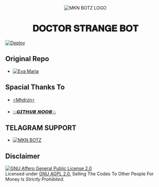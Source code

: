 <p align="center">
  <img src="https://telegra.ph/file/fceea35aa54f8b46fe605.jpg" alt="MKN BOTZ LOGO">
</p>

</p>
<h1 align="center">
  <b>𝐃𝐎𝐂𝐓𝐎𝐑 𝐒𝐓𝐑𝐀𝐍𝐆𝐄 𝐁𝐎𝐓</b>
</h1>
          

[![Deploy](https://www.herokucdn.com/deploy/button.svg)](https://heroku.com/deploy?template=https://github.com/MrMKN/Doctor_Strange-BOT)                                


## Original Repo

* [![Eva Maria](https://img.shields.io/static/v1?label=Evaa&message=Maria&color=geen)](https://github.com/EvamariaTG/EvaMaria)

## Spacial Thanks To

* [⚡️Mhdrzn⚡️](https://github.com/arjun-sangu)

* [💥𝙂𝙄𝙏𝙃𝙐𝘽 𝙉𝙊𝙊𝘽💥](https://t.me/GitHub_noob)

## TELAGRAM SUPPORT 

* [![MKN BOTZ](https://img.shields.io/static/v1?label=MKN&message=BOTZ&color=critical)](https://t.me/mkn_bots_updates)


## Disclaimer
[![GNU Affero General Public License 2.0](https://www.gnu.org/graphics/agplv3-155x51.png)](https://www.gnu.org/licenses/agpl-3.0.en.html#header)    
Licensed under [GNU AGPL 2.0.](https://github.com/EvamariaTG/evamaria/blob/master/LICENSE)
Selling The Codes To Other People For Money Is *Strictly Prohibited*.

